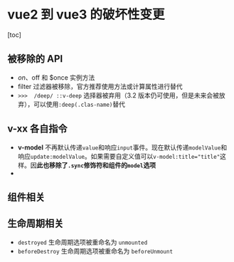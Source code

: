 # vue2 到 vue3 的破坏性变更

[toc]

## 被移除的 API

- $on、$off 和 $once 实例方法
- filter 过滤器被移除，官方推荐使用方法或计算属性进行替代
- `>>>  /deep/ ::v-deep` 选择器被弃用（3.2 版本仍可使用，但是未来会被放弃），可以使用`:deep(.clas-name)`替代

## v-xx 各自指令

- **v-model** 不再默认传递`value`和响应`input`事件。现在默认传递`modelValue`和响应`update:modelValue`。如果需要自定义值可以`v-model:title="title"`这样。因**此也移除了`.sync`修饰符和组件的`model`选项** 
- 

## 组件相关



## 生命周期相关

- `destroyed` 生命周期选项被重命名为 `unmounted`
- `beforeDestroy` 生命周期选项被重命名为 `beforeUnmount`